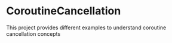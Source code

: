 # CoroutineCancellation
This project provides different examples to understand coroutine cancellation concepts 
